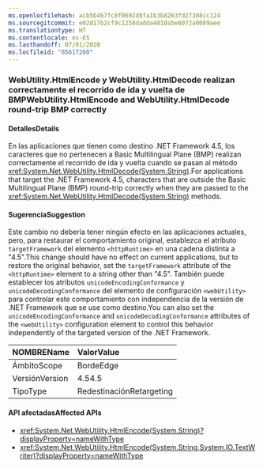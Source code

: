```yaml
---
ms.openlocfilehash: acb5b467fc8f0692d8fa1b3b8263fd27308cc124
ms.sourcegitcommit: e02d17b2cf9c1258dadda4810a5e6072a0089aee
ms.translationtype: HT
ms.contentlocale: es-ES
ms.lasthandoff: 07/01/2020
ms.locfileid: "85617260"
---
```

### <a name="webutilityhtmlencode-and-webutilityhtmldecode-round-trip-bmp-correctly"></a><span data-ttu-id="8d3a4-101">WebUtility.HtmlEncode y WebUtility.HtmlDecode realizan correctamente el recorrido de ida y vuelta de BMP</span><span class="sxs-lookup"><span data-stu-id="8d3a4-101">WebUtility.HtmlEncode and WebUtility.HtmlDecode round-trip BMP correctly</span></span>

#### <a name="details"></a><span data-ttu-id="8d3a4-102">Detalles</span><span class="sxs-lookup"><span data-stu-id="8d3a4-102">Details</span></span>

<span data-ttu-id="8d3a4-103">En las aplicaciones que tienen como destino .NET Framework 4.5, los caracteres que no pertenecen a Basic Multilingual Plane (BMP) realizan correctamente el recorrido de ida y vuelta cuando se pasan al método <xref:System.Net.WebUtility.HtmlDecode(System.String)>.</span><span class="sxs-lookup"><span data-stu-id="8d3a4-103">For applications that target the .NET Framework 4.5, characters that are outside the Basic Multilingual Plane (BMP) round-trip correctly when they are passed to the <xref:System.Net.WebUtility.HtmlDecode(System.String)> methods.</span></span>

#### <a name="suggestion"></a><span data-ttu-id="8d3a4-104">Sugerencia</span><span class="sxs-lookup"><span data-stu-id="8d3a4-104">Suggestion</span></span>

<span data-ttu-id="8d3a4-105">Este cambio no debería tener ningún efecto en las aplicaciones actuales, pero, para restaurar el comportamiento original, establezca el atributo `targetFramework` del elemento `<httpRuntime>` en una cadena distinta a "4.5".</span><span class="sxs-lookup"><span data-stu-id="8d3a4-105">This change should have no effect on current applications, but to restore the original behavior, set the `targetFramework` attribute of the `<httpRuntime>` element to a string other than "4.5".</span></span> <span data-ttu-id="8d3a4-106">También puede establecer los atributos `unicodeEncodingConformance` y `unicodeDecodingConformance` del elemento de configuración `<webUtility>` para controlar este comportamiento con independencia de la versión de .NET Framework que se use como destino.</span><span class="sxs-lookup"><span data-stu-id="8d3a4-106">You can also set the `unicodeEncodingConformance` and `unicodeDecodingConformance` attributes of the `<webUtility>` configuration element to control this behavior independently of the targeted version of the .NET Framework.</span></span>

| <span data-ttu-id="8d3a4-107">NOMBRE</span><span class="sxs-lookup"><span data-stu-id="8d3a4-107">Name</span></span>    | <span data-ttu-id="8d3a4-108">Valor</span><span class="sxs-lookup"><span data-stu-id="8d3a4-108">Value</span></span>       |
|:--------|:------------|
| <span data-ttu-id="8d3a4-109">Ámbito</span><span class="sxs-lookup"><span data-stu-id="8d3a4-109">Scope</span></span>   | <span data-ttu-id="8d3a4-110">Borde</span><span class="sxs-lookup"><span data-stu-id="8d3a4-110">Edge</span></span>        |
| <span data-ttu-id="8d3a4-111">Versión</span><span class="sxs-lookup"><span data-stu-id="8d3a4-111">Version</span></span> | <span data-ttu-id="8d3a4-112">4.5</span><span class="sxs-lookup"><span data-stu-id="8d3a4-112">4.5</span></span>         |
| <span data-ttu-id="8d3a4-113">Tipo</span><span class="sxs-lookup"><span data-stu-id="8d3a4-113">Type</span></span>    | <span data-ttu-id="8d3a4-114">Redestinación</span><span class="sxs-lookup"><span data-stu-id="8d3a4-114">Retargeting</span></span> |

#### <a name="affected-apis"></a><span data-ttu-id="8d3a4-115">API afectadas</span><span class="sxs-lookup"><span data-stu-id="8d3a4-115">Affected APIs</span></span>

- <xref:System.Net.WebUtility.HtmlEncode(System.String)?displayProperty=nameWithType>
- <xref:System.Net.WebUtility.HtmlEncode(System.String,System.IO.TextWriter)?displayProperty=nameWithType>
